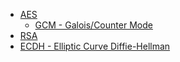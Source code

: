  * [AES](AES/aes.md)
    * [GCM - Galois/Counter Mode](AES/gcm.md)
* [RSA](RSA/rsa.md)
* [ECDH - Elliptic Curve Diffie-Hellman](ECDH/ecdh.md)